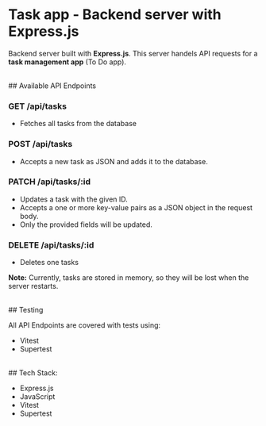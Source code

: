 # Task app - Backend server with Express.js


Backend server built with **Express.js**. This server handels API requests for a **task management app** (To Do app).

<br>
## Available API Endpoints

### GET /api/tasks
- Fetches all tasks from the database

### POST /api/tasks
- Accepts a new task as JSON and adds it to the database.

### PATCH /api/tasks/:id
- Updates a task with the given ID.
- Accepts a one or more key-value pairs as a JSON object in the request body.
- Only the provided fields will be updated.

### DELETE /api/tasks/:id
- Deletes one tasks


**Note:** Currently, tasks are stored in memory, so they will be lost when the server restarts.

<br>
## Testing


All API Endpoints are covered with tests using:
- Vitest
- Supertest


<br>
## Tech Stack:


- Express.js
- JavaScript
- Vitest
- Supertest
